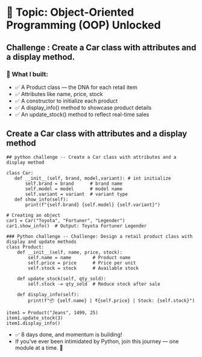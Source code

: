# 🎯 Topic: Object-Oriented Programming (OOP) Unlocked 
##  Challenge : Create a Car class with attributes and a display method.

### 🧵 What I built:
- ✅ A Product class — the DNA for each retail item
- ✅ Attributes like name, price, stock
- ✅ A constructor to initialize each product
- ✅ A display_info() method to showcase product details
- ✅ An update_stock() method to reflect real-time sales

 ## Create a Car class with attributes and a display method

 ```
## python challenge -- Create a Car class with attributes and a display method

class Car:
    def __init__(self, brand, model,variant): # int initialize 
        self.brand = brand      # brand name 
        self.model = model      # model name 
        self.variant = variant  # variant type
    def show_info(self):
        print(f"{self.brand} {self.model} {self.variant}")

# Creating an object
car1 = Car("Toyota", "Fortuner", "Legender")
car1.show_info()  # Output: Toyota Fortuner Legender

```
```
### Python challenge -- Challenge: Design a retail product class with display and update methods 
class Product:
    def __init__(self, name, price, stock):
        self.name = name        # Product name
        self.price = price      # Price per unit
        self.stock = stock      # Available stock

    def update_stock(self, qty_sold):
        self.stock -= qty_sold  # Reduce stock after sale

    def display_info(self):
        print(f"📦 {self.name} | ₹{self.price} | Stock: {self.stock}")

item1 = Product("Jeans", 1499, 25)
item1.update_stock(3)
item1.display_info()
```

- ✅ 8 days done, and momentum is building!
- If you’ve ever been intimidated by Python, join this journey — one module at a time. 🌱

